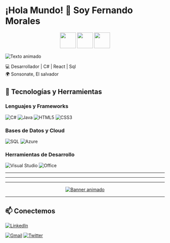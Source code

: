 # ¡Hola Mundo! 👾 Soy Fernando Morales
<p align="center">
  <img src="https://media.giphy.com/media/jTNG3RF6EwbkpD4LZx/giphy.gif" width="50"> 
  <img src="https://media.giphy.com/media/ln7z2eWriiQAllfVcn/giphy.gif" width="50"> 
  <img src="https://media.giphy.com/media/kH6CqYiquZawmU1HI6/giphy.gif" width="50">
</p>



  <img src="https://readme-typing-svg.demolab.com?font=Fira+Code&pause=1000&color=1E90FF&width=435&lines=Desarrollador+Full+Stack;Especialista+en+.NET+y+Azure;Amante+del+Código+Limpio" alt="Texto animado" />

💻 Desarrollador  | C# | React | Sql  
🌍 Sonsonate, El salvador  



## 🚀 **Tecnologías y Herramientas**

### **Lenguajes y Frameworks**
![C#](https://img.shields.io/badge/C%23-239120?style=for-the-badge&logo=c-sharp&logoColor=white)
![Java](https://img.shields.io/badge/Java-ED8B00?style=for-the-badge&logo=openjdk&logoColor=white)
![HTML5](https://img.shields.io/badge/HTML5-E34F26?style=for-the-badge&logo=html5&logoColor=white)
![CSS3](https://img.shields.io/badge/CSS3-1572B6?style=for-the-badge&logo=css3&logoColor=white)

### **Bases de Datos y Cloud**
![SQL](https://img.shields.io/badge/SQL-CC2927?style=for-the-badge&logo=microsoft-sql-server&logoColor=white)
![Azure](https://img.shields.io/badge/Azure-0089D6?style=for-the-badge&logo=microsoft-azure&logoColor=white)

### **Herramientas de Desarrollo**
![Visual Studio](https://img.shields.io/badge/Visual_Studio-5C2D91?style=for-the-badge&logo=visual-studio&logoColor=white)
![Office](https://img.shields.io/badge/Microsoft_Office-D83B01?style=for-the-badge&logo=microsoft-office&logoColor=white)


---


---





---






<!-- Iconos flotantes -->

<!-- Banderín interactivo -->
<p align="center">
  <a href="https://git.io/typing-svg">
    <img src="https://readme-typing-svg.demolab.com?font=Fira+Code&weight=600&size=24&duration=2000&pause=500&color=1E90FF&center=true&vCenter=true&width=500&lines=¡Bienvenido+a+mi+perfil!;Espero+que+te+gusten+mis+proyectos" alt="Banner animado" />
  </a>
</p>

---

## 📫 **Conectemos**



[![LinkedIn](https://img.shields.io/badge/LinkedIn-0A66C2?style=for-the-badge&logo=linkedin&logoColor=white)](https://www.linkedin.com/in/luis-fernando-morales-p%EF%BF%BDrez-58283b35a/)

[![Gmail](https://img.shields.io/badge/-Gmail-D14836?style=for-the-badge&logo=gmail&logoColor=white)](mailto:tu.email@ejemplo.com)
[![Twitter](https://img.shields.io/badge/-Twitter-1DA1F2?style=for-the-badge&logo=twitter&logoColor=white)](https://twitter.com/TU_USUARIO)







<!---
FernandoMorales252/FernandoMorales252 is a ✨ special ✨ repository because its `README.md` (this file) appears on your GitHub profile.
You can click the Preview link to take a look at your changes.
--->
